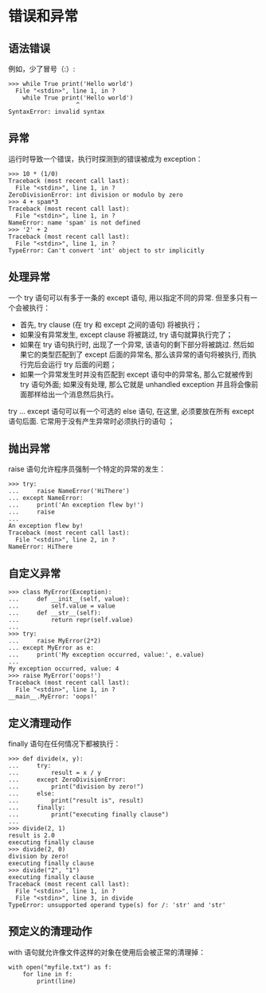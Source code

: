 错误和异常
==========================================
## 语法错误
例如，少了冒号（:）:

	>>> while True print('Hello world')
	  File "<stdin>", line 1, in ?
		while True print('Hello world')
					   ^
	SyntaxError: invalid syntax
	
## 异常
运行时导致一个错误，执行时探测到的错误被成为 exception：

	>>> 10 * (1/0)
	Traceback (most recent call last):
	  File "<stdin>", line 1, in ?
	ZeroDivisionError: int division or modulo by zero
	>>> 4 + spam*3
	Traceback (most recent call last):
	  File "<stdin>", line 1, in ?
	NameError: name 'spam' is not defined
	>>> '2' + 2
	Traceback (most recent call last):
	  File "<stdin>", line 1, in ?
	TypeError: Can't convert 'int' object to str implicitly
	
## 处理异常
一个 try 语句可以有多于一条的 except 语句, 用以指定不同的异常. 但至多只有一个会被执行：  
- 首先, try clause (在 try 和 except 之间的语句) 将被执行；  
- 如果没有异常发生, except clause 将被跳过, try 语句就算执行完了；  
- 如果在 try 语句执行时, 出现了一个异常, 该语句的剩下部分将被跳过. 然后如果它的类型匹配到了 except 后面的异常名, 那么该异常的语句将被执行, 而执行完后会运行 try 后面的问题；  
- 如果一个异常发生时并没有匹配到 except 语句中的异常名, 那么它就被传到 try 语句外面; 如果没有处理, 那么它就是 unhandled exception 并且将会像前面那样给出一个消息然后执行。  

try ... except 语句可以有一个可选的 else 语句, 在这里, 必须要放在所有 except 语句后面. 它常用于没有产生异常时必须执行的语句 ；  

## 抛出异常
raise 语句允许程序员强制一个特定的异常的发生：

	>>> try:
	...     raise NameError('HiThere')
	... except NameError:
	...     print('An exception flew by!')
	...     raise
	...
	An exception flew by!
	Traceback (most recent call last):
	  File "<stdin>", line 2, in ?
	NameError: HiThere

## 自定义异常

	>>> class MyError(Exception):
	...     def __init__(self, value):
	...         self.value = value
	...     def __str__(self):
	...         return repr(self.value)
	...
	>>> try:
	...     raise MyError(2*2)
	... except MyError as e:
	...     print('My exception occurred, value:', e.value)
	...
	My exception occurred, value: 4
	>>> raise MyError('oops!')
	Traceback (most recent call last):
	  File "<stdin>", line 1, in ?
	__main__.MyError: 'oops!'
		
## 定义清理动作
 finally 语句在任何情况下都被执行：  

	>>> def divide(x, y):
	...     try:
	...         result = x / y
	...     except ZeroDivisionError:
	...         print("division by zero!")
	...     else:
	...         print("result is", result)
	...     finally:
	...         print("executing finally clause")
	...
	>>> divide(2, 1)
	result is 2.0
	executing finally clause
	>>> divide(2, 0)
	division by zero!
	executing finally clause
	>>> divide("2", "1")
	executing finally clause
	Traceback (most recent call last):
	  File "<stdin>", line 1, in ?
	  File "<stdin>", line 3, in divide
	TypeError: unsupported operand type(s) for /: 'str' and 'str' 
	
## 预定义的清理动作
with 语句就允许像文件这样的对象在使用后会被正常的清理掉：

	with open("myfile.txt") as f:
		for line in f:
			print(line)
